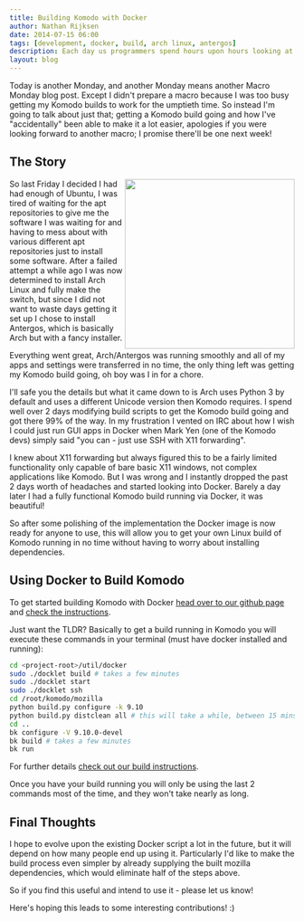 ```yaml
---
title: Building Komodo with Docker
author: Nathan Rijksen
date: 2014-07-15 06:00
tags: [development, docker, build, arch linux, antergos]
description: Each day us programmers spend hours upon hours looking at our screen, and the main thing we look at is not our IDE, it's not our software or our browser; it's our code. So it's only natural that our code should be a pleasure to look at. One side of this is completely in your own hands; writing clean and sensible code. The other side slightly less so; the font you choose to represent your code.
layout: blog
---
```


Today is another Monday, and another Monday means another Macro Monday blog post.
Except I didn't prepare a macro because I was too busy getting my Komodo builds
to work for the umptieth time. So instead I'm going to talk about just that;
getting a Komodo build going and how I've "accidentally" been able to make it a
lot easier, apologies if you were looking forward to another macro; I promise
there'll be one next week!

## The Story

<a href="/images/blog/2014-07/komodo-x11-ssh.png" class="lightbox" title="The first screenshot I took when I finally had Komodo running on Arch, this is running over SSH X11 Forwarding and I had not yet installed any GTK themes on the docker image. Also yes - thats gedit in the background, I had not even installed Komodo on the host yet.">
<img src="/images/blog/2014-07/komodo-x11-ssh.png" width="300" align="right">
</a>

So last Friday I decided I had had enough of Ubuntu, I was tired of waiting for
the apt repositories to give me the software I was waiting for and having to mess
about with various different apt repositories just to install some software.
After a failed attempt a while ago I was now determined to install Arch Linux
and fully make the switch, but since I did not want to waste days getting it set
up I chose to install Antergos, which is basically Arch but with a fancy installer.

Everything went great, Arch/Antergos was running smoothly and all of my apps and
settings were transferred in no time, the only thing left was getting my Komodo
build going, oh boy was I in for a chore.

I'll safe you the details but what it came down to is Arch uses Python 3 by default
and uses a different Unicode version then Komodo requires. I spend well over 2 days
modifying build scripts to get the Komodo build going and got there 99% of the way.
In my frustration I vented on IRC about how I wish I could just run GUI apps in
Docker when Mark Yen (one of the Komodo devs) simply said "you can - just use SSH
with X11 forwarding".

I knew about X11 forwarding but always figured this to be
a fairly limited functionality only capable of bare basic X11 windows, not complex
applications like Komodo. But I was wrong and I instantly dropped the past 2 days
worth of headaches and started looking into Docker. Barely a day later I had a
fully functional Komodo build running via Docker, it was beautiful!

So after some polishing of the implementation the Docker image is now ready for
anyone to use, this will allow you to get your own Linux build of Komodo running
in no time without having to worry about installing dependencies.

## Using Docker to Build Komodo

To get started building Komodo with Docker [head over to our github page][1] and
[check the instructions][2].

Just want the TLDR? Basically to get a build running in Komodo you will execute
these commands in your terminal (must have docker installed and running):

```bash
cd <project-root>/util/docker
sudo ./docklet build # takes a few minutes
sudo ./docklet start
sudo ./docklet ssh
cd /root/komodo/mozilla
python build.py configure -k 9.10
python build.py distclean all # this will take a while, between 15 mins and xx hours depending on your hardware
cd ..
bk configure -V 9.10.0-devel
bk build # takes a few minutes
bk run
```

For further details [check out our build instructions][3].

Once you have your build running you will only be using the last 2 commands most
of the time, and they won't take nearly as long.

## Final Thoughts

I hope to evolve upon the existing Docker script a lot in the future, but it will
depend on how many people end up using it. Particularly I'd like to make the
build process even simpler by already supplying the built mozilla dependencies,
which would eliminate half of the steps above.

So if you find this useful and intend to use it - please let us know!

Here's hoping this leads to some interesting contributions! :)

   [1]: https://github.com/Komodo/KomodoEdit
   [2]: https://github.com/Komodo/KomodoEdit#building-with-docker
   [3]: https://github.com/Komodo/KomodoEdit/blob/trunk/BUILD.txt
